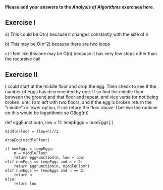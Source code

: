 #### Please add your answers to the ***Analysis of  Algorithms*** exercises here.

## Exercise I

a) This could be O(n) because it changes constantly with the size of n


b) This may be O(n^2) because there are two loops


c) I feel like this one may be O(n) because it has very few steps other than the recursive call

## Exercise II

I could start at the middle floor and drop the egg. Then check to see if the number of eggs has decremented by one. If so find the middle floor between the ground and that floor and repeat, and vice versa for not being broken. until I am left with two floors, and if the egg is broken return the "middle" or lower option, if not return the floor above. I believe the runtime on this would be logarithmic so O(log(n))

def eggFunction(n, low = 1):
    tempEggs = numEggs[:]

    middleFloor = (low+n)//2

    dropEgg(middleFloor)

    if numEggs < tempEggs:
        n = middleFloor
        return eggFunction(n, low = low)
    elif numEggs == tempEggs and n > 2:
        return eggFunction(n, middleFloor)
    elif numEggs == tempEggs and n == 2:
        return n
    else:
        return low



